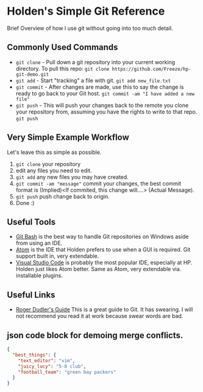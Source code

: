 # Holden's Simple Git Reference
Brief Overview of how I use git without going into too much detail.


## Commonly Used Commands
* `git clone` - Pull down a git repository into your current working directory.  To pull this repo: `git clone https://github.com/Freeze/hp-git-demo.git`
* `git add` - Start "tracking" a file with git.  `git add new_file.txt`
* `git commit` - After changes are made, use this to say the change is ready to go back to your Git host. `git commit -am "I have added a new file"`
* `git push` - This will push your changes back to the remote you clone your repository from, assuming you have the rights to write to that repo. `git push`

## Very Simple Example Workflow
Let's leave this as simple as possible.  
1. `git clone` your repository
2. edit any files you need to edit.
3. `git add` any new files you may have created.
4. `git commit -am "message"` commit your changes, the best commit format is (Implied)<If commited, this change will....> (Actual Message)<do this>.
5. `git push` push change back to origin.
6. Done :)

## Useful Tools
* [Git Bash](https://git-scm.com/download/win) is the best way to handle Git repositories on Windows aside from using an IDE.
* [Atom](https://atom.io/) is the IDE that Holden prefers to use when a GUI is required.  Git support built in, very extendable.
* [Visual Studio Code](https://code.visualstudio.com/) is probably the most popular IDE, especially at HP.  Holden just likes Atom better.  Same as Atom, very extendable via. installable plugins.

## Useful Links
* [Roger Dudler's Guide](http://rogerdudler.github.io/git-guide/)  This is a great guide to Git.  It has swearing.  I will not recommend you read it at work because swear words are bad.  

## json code block for demoing merge conflicts.
```json
{
  "best_things": {
    "text_editor": "vim",
    "juicy_lucy": "5-8 club",
    "football_team": "green bay packers"
  }
}
```
